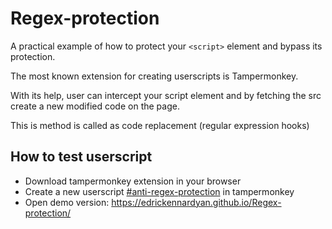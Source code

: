 # Regex-protection
A practical example of how to protect your `<script>` element and bypass its protection.
  
  The most known extension for creating userscripts is Tampermonkey.

  With its help, user can intercept your script element and by fetching the src create a new modified code on the page.
  
  This is method is called as code replacement (regular expression hooks)
  
  How to test userscript
  ---------------
  - Download tampermonkey extension in your browser
  - Create a new userscript [#anti-regex-protection](./anti-regex-protection.js) in tampermonkey
  - Open demo version: https://edrickennardyan.github.io/Regex-protection/
